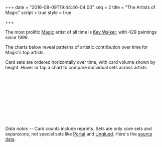 +++
date = "2016-08-09T19:44:46-04:00"
seq = 2
title = "The Artists of Magic"
script = true
style = true

+++

The most prolific [Magic](https://en.wikipedia.org/wiki/Magic:_The_Gathering) artist of all time is [Kev Walker](http://gatherer.wizards.com/Pages/Search/Default.aspx?action=advanced&artist=%5B%22Kev%20Walker%22%5D), with 429 paintings since 1996.

The charts below reveal patterns of artistic contribution over time for Magic's top artists.

Card sets are ordered horizontally over time, with card volume shown by height. Hover or tap a chart to compare individual sets across artists.

<svg class='block'>
		<defs>
	    <linearGradient id="the-artists-of-magic-grad" x1="0%" y1="0%" x2="0%" y2="100%">
	      <stop offset="0%" stop-color="#3CF3FF" />
	      <stop offset="100%" stop-color="#85B1F5" />
	    </linearGradient>
	  </defs>
</svg>

_Data notes --_ Card counts include reprints. Sets are only core sets and expansions, not special sets like [Portal](https://en.wikipedia.org/wiki/Portal_(Magic:_The_Gathering)) and [Unglued](https://en.wikipedia.org/wiki/Unglued). Here's the [source data](http://mtgjson.com).
